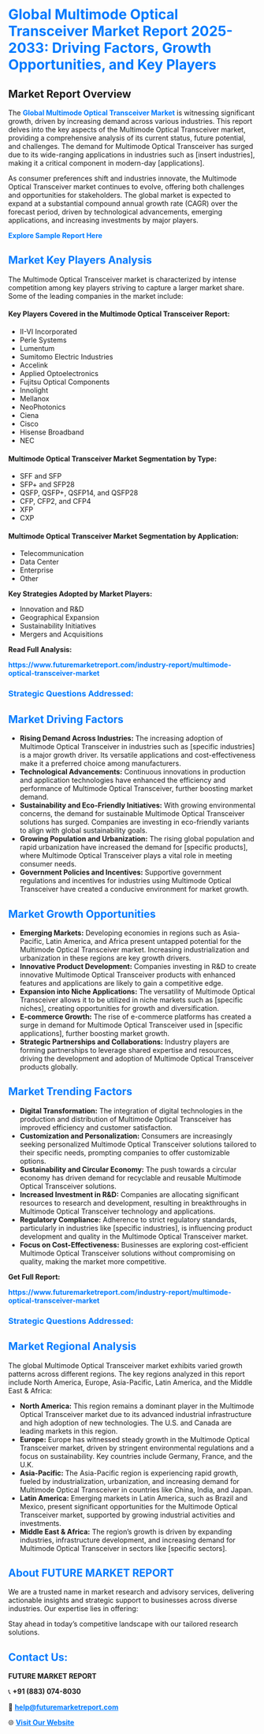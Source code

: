 <h1 style="color: #007BFF;">Global Multimode Optical Transceiver Market Report 2025-2033: Driving Factors, Growth Opportunities, and Key Players</h1>

<section id="overview">
<h2>Market Report Overview</h2>
<p>The <a href="https://www.futuremarketreport.com/industry-report/multimode-optical-transceiver-market" style="color: #007BFF; text-decoration: none;"><strong>Global Multimode Optical Transceiver Market</strong></a> is witnessing significant growth, driven by increasing demand across various industries. This report delves into the key aspects of the Multimode Optical Transceiver market, providing a comprehensive analysis of its current status, future potential, and challenges. The demand for Multimode Optical Transceiver has surged due to its wide-ranging applications in industries such as [insert industries], making it a critical component in modern-day [applications].</p>
<p>As consumer preferences shift and industries innovate, the Multimode Optical Transceiver market continues to evolve, offering both challenges and opportunities for stakeholders. The global market is expected to expand at a substantial compound annual growth rate (CAGR) over the forecast period, driven by technological advancements, emerging applications, and increasing investments by major players.</p>
</section>

<section id="overview">
<p><a href="https://www.futuremarketreport.com/request-sample/reportId=26048" style="color: #007BFF; text-decoration: none;"><strong>Explore Sample Report Here</strong></a></p>
</section>

<section id="key-players">
<h2 style="color: #007BFF;">Market Key Players Analysis</h2>
<p>The Multimode Optical Transceiver market is characterized by intense competition among key players striving to capture a larger market share. Some of the leading companies in the market include:</p>
<h4>Key Players Covered in the Multimode Optical Transceiver Report:</h4>
<ul><li>II-VI Incorporated</li><li>Perle Systems</li><li>Lumentum</li><li>Sumitomo Electric Industries</li><li>Accelink</li><li>Applied Optoelectronics</li><li>Fujitsu Optical Components</li><li>Innolight</li><li>Mellanox</li><li>NeoPhotonics</li><li>Ciena</li><li>Cisco</li><li>Hisense Broadband</li><li>NEC</li></ul>
<h4>Multimode Optical Transceiver Market Segmentation by Type:</h4>
<ul><li>SFF and SFP</li><li>SFP+ and SFP28</li><li>QSFP, QSFP+, QSFP14, and QSFP28</li><li>CFP, CFP2, and CFP4</li><li>XFP</li><li>CXP</li></ul>

<h4>Multimode Optical Transceiver Market Segmentation by Application:</h4>
<ul><li>Telecommunication</li><li>Data Center</li><li>Enterprise</li><li>Other</li></ul>
<p><strong>Key Strategies Adopted by Market Players:</strong></p>
<ul>
<li>Innovation and R&D</li>
<li>Geographical Expansion</li>
<li>Sustainability Initiatives</li>
<li>Mergers and Acquisitions</li>
</ul>
</section>

<section>
<p><strong>Read Full Analysis: </strong></p><a href="https://www.futuremarketreport.com/industry-report/multimode-optical-transceiver-market" style="color: #007BFF; text-decoration: none;"><strong>https://www.futuremarketreport.com/industry-report/multimode-optical-transceiver-market</strong></a>
<h3 style="color: #007BFF;">Strategic Questions Addressed:</h3>
</section>

<section id="driving-factors">
<h2 style="color: #007BFF;">Market Driving Factors</h2>
<ul>
<li><strong>Rising Demand Across Industries:</strong> The increasing adoption of Multimode Optical Transceiver in industries such as [specific industries] is a major growth driver. Its versatile applications and cost-effectiveness make it a preferred choice among manufacturers.</li>
<li><strong>Technological Advancements:</strong> Continuous innovations in production and application technologies have enhanced the efficiency and performance of Multimode Optical Transceiver, further boosting market demand.</li>
<li><strong>Sustainability and Eco-Friendly Initiatives:</strong> With growing environmental concerns, the demand for sustainable Multimode Optical Transceiver solutions has surged. Companies are investing in eco-friendly variants to align with global sustainability goals.</li>
<li><strong>Growing Population and Urbanization:</strong> The rising global population and rapid urbanization have increased the demand for [specific products], where Multimode Optical Transceiver plays a vital role in meeting consumer needs.</li>
<li><strong>Government Policies and Incentives:</strong> Supportive government regulations and incentives for industries using Multimode Optical Transceiver have created a conducive environment for market growth.</li>
</ul>
</section>

<section id="growth-opportunities">
<h2 style="color: #007BFF;">Market Growth Opportunities</h2>
<ul>
<li><strong>Emerging Markets:</strong> Developing economies in regions such as Asia-Pacific, Latin America, and Africa present untapped potential for the Multimode Optical Transceiver market. Increasing industrialization and urbanization in these regions are key growth drivers.</li>
<li><strong>Innovative Product Development:</strong> Companies investing in R&D to create innovative Multimode Optical Transceiver products with enhanced features and applications are likely to gain a competitive edge.</li>
<li><strong>Expansion into Niche Applications:</strong> The versatility of Multimode Optical Transceiver allows it to be utilized in niche markets such as [specific niches], creating opportunities for growth and diversification.</li>
<li><strong>E-commerce Growth:</strong> The rise of e-commerce platforms has created a surge in demand for Multimode Optical Transceiver used in [specific applications], further boosting market growth.</li>
<li><strong>Strategic Partnerships and Collaborations:</strong> Industry players are forming partnerships to leverage shared expertise and resources, driving the development and adoption of Multimode Optical Transceiver products globally.</li>
</ul>
</section>

<section id="trending-factors">
<h2 style="color: #007BFF;">Market Trending Factors</h2>
<ul>
<li><strong>Digital Transformation:</strong> The integration of digital technologies in the production and distribution of Multimode Optical Transceiver has improved efficiency and customer satisfaction.</li>
<li><strong>Customization and Personalization:</strong> Consumers are increasingly seeking personalized Multimode Optical Transceiver solutions tailored to their specific needs, prompting companies to offer customizable options.</li>
<li><strong>Sustainability and Circular Economy:</strong> The push towards a circular economy has driven demand for recyclable and reusable Multimode Optical Transceiver solutions.</li>
<li><strong>Increased Investment in R&D:</strong> Companies are allocating significant resources to research and development, resulting in breakthroughs in Multimode Optical Transceiver technology and applications.</li>
<li><strong>Regulatory Compliance:</strong> Adherence to strict regulatory standards, particularly in industries like [specific industries], is influencing product development and quality in the Multimode Optical Transceiver market.</li>
<li><strong>Focus on Cost-Effectiveness:</strong> Businesses are exploring cost-efficient Multimode Optical Transceiver solutions without compromising on quality, making the market more competitive.</li>
</ul>
</section>

<section>
<p><strong>Get Full Report: </strong></p><a href="https://www.futuremarketreport.com/industry-report/multimode-optical-transceiver-market" style="color: #007BFF; text-decoration: none;"><strong>https://www.futuremarketreport.com/industry-report/multimode-optical-transceiver-market</strong></a>
<h3 style="color: #007BFF;">Strategic Questions Addressed:</h3>
</section>


<section id="regional-analysis">
<h2 style="color: #007BFF;">Market Regional Analysis</h2>
<p>The global Multimode Optical Transceiver market exhibits varied growth patterns across different regions. The key regions analyzed in this report include North America, Europe, Asia-Pacific, Latin America, and the Middle East & Africa:</p>
<ul>
<li><strong>North America:</strong> This region remains a dominant player in the Multimode Optical Transceiver market due to its advanced industrial infrastructure and high adoption of new technologies. The U.S. and Canada are leading markets in this region.</li>
<li><strong>Europe:</strong> Europe has witnessed steady growth in the Multimode Optical Transceiver market, driven by stringent environmental regulations and a focus on sustainability. Key countries include Germany, France, and the U.K.</li>
<li><strong>Asia-Pacific:</strong> The Asia-Pacific region is experiencing rapid growth, fueled by industrialization, urbanization, and increasing demand for Multimode Optical Transceiver in countries like China, India, and Japan.</li>
<li><strong>Latin America:</strong> Emerging markets in Latin America, such as Brazil and Mexico, present significant opportunities for the Multimode Optical Transceiver market, supported by growing industrial activities and investments.</li>
<li><strong>Middle East & Africa:</strong> The region’s growth is driven by expanding industries, infrastructure development, and increasing demand for Multimode Optical Transceiver in sectors like [specific sectors].</li>
</ul>
</section>

<footer>
<h2 style="color: #007BFF;">About FUTURE MARKET REPORT</h2>
<p>We are a trusted name in market research and advisory services, delivering actionable insights and strategic support to businesses across diverse industries. Our expertise lies in offering:</p>

<p>Stay ahead in today’s competitive landscape with our tailored research solutions.</p>

<h2 style="color: #007BFF;">Contact Us:</h2>
<p><strong>FUTURE MARKET REPORT</strong></p>
<p>📞 <strong>+91 (883) 074-8030</strong></p>
<p>📧 <strong><a href="mailto:help@futuremarketreport.com" style="color: #007BFF;">help@futuremarketreport.com</a></strong></p>
<p>🌐 <strong><a href="https://www.futuremarketreport.com/" style="color: #007BFF;">Visit Our Website</a></strong></p>
</footer>